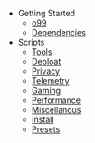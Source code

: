 - Getting Started
  - [o99](/)
  - [Dependencies](content/dependencies.md)
- Scripts
  - [Tools](content/tools.md)
  - [Debloat](content/debloat.md)
  - [Privacy](content/privacy.md)
  - [Telemetry](content/telemetry.md)
  - [Gaming](content/gaming.md)
  - [Performance](content/performance.md)
  - [Miscellanous](content/misc.md)
  - [Install](content/install.md)
  - [Presets](content/presets.md)
